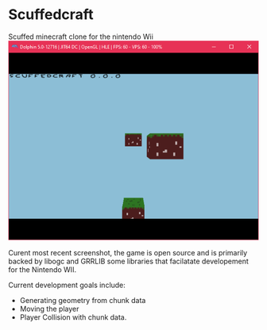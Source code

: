 # Scuffedcraft
 Scuffed minecraft clone for the nintendo Wii
 ![Screenshot](/Screenshot.png)
 
 Curent most recent screenshot, the game is open source and is primarily backed by libogc and GRRLIB some libraries that facilatate developement for the Nintendo WII.
 
 Current development goals include:
 * Generating geometry from chunk data
 * Moving the player
 * Player Collision with chunk data.
